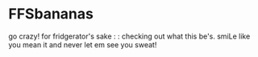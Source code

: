 # FFSbananas
go crazy! for fridgerator's sake : : checking out what this be's. smiLe like you mean it  and never let em see you sweat!
